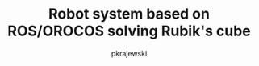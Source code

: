 ---
layout: page-fullwidth
title:  "Robot system based on ROS/OROCOS solving Rubik's cube"
categories:
    - video
tags:
    - irp
    - pkrajewski-msc
author: pkrajewski
movie:
    iframe: <iframe src="//www.youtube.com/embed/8GdswD-st8c" width="100%" frameborder="0" webkitallowfullscreen mozallowfullscreen allowfullscreen></iframe>
---